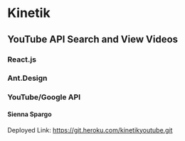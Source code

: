 # Kinetik
## YouTube API Search and View Videos
### React.js
### Ant.Design
### YouTube/Google API
#### Sienna Spargo

Deployed Link: https://git.heroku.com/kinetikyoutube.git